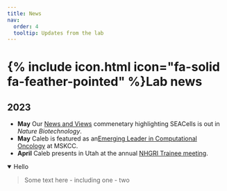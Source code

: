```yaml
---
title: News
nav:
  order: 4
  tooltip: Updates from the lab
---
```


# {% include icon.html icon="fa-solid fa-feather-pointed" %}Lab news


## 2023

- **May** Our [News and Views](https://www.nature.com/articles/s41587-023-01797-6) commenetary highlighting SEACells is out in _Nature Biotechnology_.
- **May** Caleb is featured as an[Emerging Leader in Computational Oncology](https://componcmsk.org/event/computational-oncology-emerging-leaders-2023/) at MSKCC.
- **April** Caleb presents in Utah at the annual [NHGRI Trainee meeting](https://www.genome.gov/event-calendar/NHGRI-Research-Training-and-Career-Development-Annual-Meeting).


<details open><summary>Hello</summary><blockquote>
Some text here
- including one 
- two
</blockquote></details>

<br>
